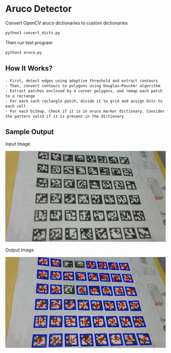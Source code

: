 # Aruco Detector
Convert OpenCV aruco dictionaries to custom dictionaries
```bash
python3 convert_dicts.py
```
Then run test program
```bash
python3 aruco.py
```

## How It Works?

    - First, detect edges using adaptive threshold and extract contours
    - Then, convert contours to polygons using Douglas–Peucker algorithm
    - Extract patches enclosed by 4 corner polygons, and remap each patch to a rectange
    - For each such rectangle patch, divide it to grid and assign bits to each cell
    - For each bitmap, check if it is in aruco marker dictionary. Consider the pattern valid if it is present in the dictionary
  
## Sample Output
Input Image

![Input image](test_image.jpg)

Output Image

<img src="output_image.jpg">